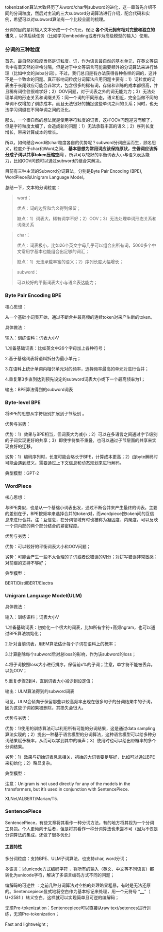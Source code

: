 tokenization算法大致经历了从word/char到subword的进化，这一章首先介绍不同的分词粒度，然后对主流的三大subword分词算法进行介绍，配合代码和实例，希望可以对subword算法有一个比较全面的梳理。

分词的目的是将输入文本分成一个个词元，保证 **各个词元拥有相对完整和独立的语义** ，以供后续任务（比如学习embedding或者作为高级模型的输入）使用。

### 分词的三种粒度

首先，最自然的粒度当然是词粒度。词，作为语言最自然的基本单元，在英文等语言中有着天然的空格分隔，但是对于中文等语言可能需要额外的分词算法来进行处理（比如中文的jieba分词）。不过，我们总归是有办法获得各种各样的词的，这并不是一个致命的问题。真正影响词粒度分词算法应用问题主要有：1）词粒度的词表由于长尾效应可能会非常大，包含很多的稀有词，存储和训练的成本都很高，并且稀有词往往很难学好；2）OOV问题，对于词表之外的词无能为力；3）无法处理单词的形态关系和词缀关系：同一个词的不同形态，语义相近，完全当做不同的单词不仅增加了训练成本，而且无法很好的捕捉这些单词之间的关系；同时，也无法学习词缀在不同单词之间的泛化。

那么，一个很自然的想法就是使用字符粒度的词表，这样OOV问题迎刃而解了，但是字符粒度太细了，会造成新的问题：1）无法承载丰富的语义；2）序列长度增长，带来计算成本的增长。

所以，如何结合word和char粒度各自的优势呢？subword分词应运而生，顾名思义，粒度介于char和Word之间， **基本思想为常用词应该保持原状，生僻词应该拆分成子词以共享token压缩空间** ，所以可以较好的平衡词表大小与语义表达能力，比如OOV问题可以通过subword的组合来解决。

目前有三种主流的Subword分词算法，分别是Byte Pair Encoding (BPE), WordPiece和Unigram Language Model。

总结一下，文本的分词粒度：

> word：
>
> 优点：词的边界和含义得到保留；
>
> 缺点：1）词表大，稀有词学不好；2）OOV；3）无法处理单词形态关系和词缀关系

> char：
>
> 优点：词表极小，比如26个英文字母几乎可以组合出所有词，5000多个中文常用字基本也能组合出足够的词汇；
>
> 缺点：1）无法承载丰富的语义；2）序列长度大幅增长；

> subword：
>
> 可以较好的平衡词表大小与语义表达能力；

### Byte Pair Encoding BPE

核心思想：

从一个基础小词表开始，通过不断合并最高频的连续token对来产生新的token。

具体做法：

输入：训练语料；词表大小V

1.准备基础词表：比如英文中26个字母加上各种符号；

2.基于基础词表将语料拆分为最小单元；

3.在语料上统计单词内相邻单元对的频率，选择频率最高的单元对进行合并；

4.重复第3步直到达到预先设定的subword词表大小或下一个最高频率为1；

输出：BPE算法得到的subword词表

### Byte-level BPE

将BPE的思想从字符级别扩展到子节级别 。

优势与劣势：

优势：1）效果与BPE相当，但词表大为减小；2）可以在多语言之间通过字节级别的子词实现更好的共享；3）即使字符集不重叠，也可以通过子节层面的共享来实现良好的迁移。

劣势：1）编码序列时，长度可能会略长于BPE，计算成本更高；2）由byte解码时可能会遇到歧义，需要通过上下文信息和动态规划来进行解码。

典型模型：GPT-2

### WordPiece

核心思想：

与BPE类似，也是从一个基础小词表出发，通过不断合并来产生最终的词表。主要的差别在于，BPE按频率来选择合并的token对，而wordpiece按token间的互信息来进行合并。注：互信息，在分词领域有时也被称为凝固度、内聚度，可以反映一个词内部的两个部分结合的紧密程度。

优势与劣势：

优势：可以较好的平衡词表大小和OOV问题；

劣势：可能会产生一些不太合理的子词或者说错误的切分；对拼写错误非常敏感；对前缀的支持不够好；

典型模型：

BERT/DistilBERT/Electra

### Unigram Language Model(ULM)

具体做法：

输入：训练语料；词表大小V

1.准备基础词表：初始化一个很大的词表，比如所有字符+高频ngram，也可以通过BPE算法初始化；

2.针对当前词表，用EM算法估计每个子词在语料上的概率；

3.计算删除每个subword后对总loss的影响，作为该subword的loss；

4.将子词按照loss大小进行排序，保留前x%的子词；注意，单字符不能被丢弃，以免OOV；

5.重复步骤2到4，直到词表大小减少到设定值；

输出：ULM算法得到的subword词表

可见，ULM会倾向于保留那些以较高频率出现在很多句子的分词结果中的子词，因为这些子词如果被删除，其损失会很大。

优势与劣势：

优势：1)使用的训练算法可以利用所有可能的分词结果，这是通过data sampling算法实现的；2）提出一种基于语言模型的分词算法，这种语言模型可以给多种分词结果赋予概率，从而可以学到其中的噪声；3）使用时也可以给出带概率的多个分词结果。

劣势：1）效果与初始词表息息相关，初始的大词表要足够好，比如可以通过BPE来初始化；2）略显复杂。

典型模型：

注意：Unigram is not used directly for any of the models in the transformers, but it’s used in conjunction with SentencePiece.

XLNet/ALBERT/Marian/T5.

### SentencePiece

SentencePiece，有些文章将其看作一种分词方法，有的地方将其视为一个分词工具包。个人更倾向于后者，但是将其看作一种分词算法也未尝不可（因为不仅是分词算法的集成，还做了很多优化）

#### 主要特性

多分词粒度：支持BPE、ULM子词算法，也支持char, word分词；

多语言：以unicode方式编码字符 ，将所有的输入（英文、中文等不同语言）都转化为unicode字符，解决了多语言编码方式不同的问题；

编解码的可逆性 ：之前几种分词算法对空格的处理略显粗暴，有时是无法还原的。Sentencepiece显式地将空白作为基本标记来处理，用一个元符号 “▁”（ U+2581 ）转义空白，这样就可以实现简单且可逆的编解码；

无须Pre-tokenization：Sentencepiece可以直接从raw text/setences进行训练，无须Pre-tokenization；

Fast and lightweight；
